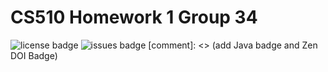 # CS510 Homework 1 Group 34

![license badge](https://img.shields.io/github/license/shahleon/cs510-homework-1)
![issues badge](https://img.shields.io/github/issues/shahleon/cs510-homework-1)
[comment]: <> (add Java badge and Zen DOI Badge)
